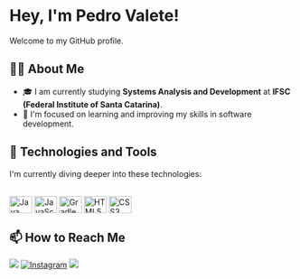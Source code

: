 # Hey, I'm Pedro Valete! 

Welcome to my GitHub profile.

## 👨‍💻 About Me

- 🎓 I am currently studying **Systems Analysis and Development** at **IFSC (Federal Institute of Santa Catarina)**.
- 🌱 I'm focused on learning and improving my skills in software development.

## 🚀 Technologies and Tools

I'm currently diving deeper into these technologies:

<div style="display: inline_block"><br>
  <img align="center" alt="Java" height="30" width="40" src="https://cdn.jsdelivr.net/gh/devicons/devicon/icons/java/java-original.svg">
  <img align="center" alt="JavaScript" height="30" width="40" src="https://cdn.jsdelivr.net/gh/devicons/devicon/icons/javascript/javascript-plain.svg">
  <img align="center" alt="Gradle" height="30" width="40" src="https://cdn.jsdelivr.net/gh/devicons/devicon/icons/gradle/gradle-original.svg">
  <img align="center" alt="HTML5" height="30" width="40" src="https://cdn.jsdelivr.net/gh/devicons/devicon/icons/html5/html5-original.svg">
  <img align="center" alt="CSS3" height="30" width="40" src="https://cdn.jsdelivr.net/gh/devicons/devicon/icons/css3/css3-original.svg">
</div>

## 📫 How to Reach Me

<a href="mailto:pedrovalete06@gmail.com" target="_blank"><img src="https://img.shields.io/badge/Email-D14836?style=for-the-badge&logo=gmail&logoColor=white" /></a>
[![Instagram](https://img.shields.io/badge/Instagram-E4405F?style=for-the-badge&logo=instagram&logoColor=white)](https://www.instagram.com/valete._)
<a href="https://www.linkedin.com/in/pedro-valete-527658380" target="_blank"><img src="https://img.shields.io/badge/LinkedIn-0077B5?style=for-the-badge&logo=linkedin&logoColor=white" /></a>
